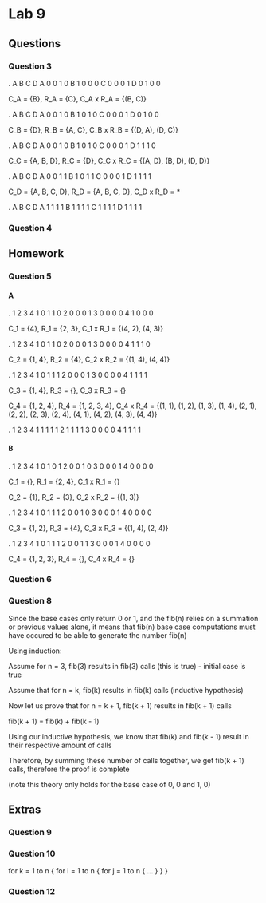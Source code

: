 # Lab 9

## Questions

### Question 3

. A B C D
A 0 0 1 0
B 1 0 0 0
C 0 0 0 1
D 0 1 0 0

C_A = {B}, R_A = {C}, C_A x R_A = {(B, C)}

. A B C D
A 0 0 1 0
B 1 0 1 0
C 0 0 0 1
D 0 1 0 0

C_B = {D}, R_B = {A, C}, C_B x R_B = {(D, A), (D, C)}

. A B C D
A 0 0 1 0
B 1 0 1 0
C 0 0 0 1
D 1 1 1 0

C_C = {A, B, D}, R_C = {D}, C_C x R_C = {(A, D), (B, D), (D, D)}

. A B C D
A 0 0 1 1
B 1 0 1 1
C 0 0 0 1
D 1 1 1 1

C_D = {A, B, C, D}, R_D = {A, B, C, D}, C_D x R_D = \*

. A B C D
A 1 1 1 1
B 1 1 1 1
C 1 1 1 1
D 1 1 1 1

### Question 4

## Homework

### Question 5

#### A

. 1 2 3 4
1 0 1 1 0
2 0 0 0 1
3 0 0 0 0
4 1 0 0 0

C_1 = {4}, R_1 = {2, 3}, C_1 x R_1 = {(4, 2), (4, 3)}

. 1 2 3 4
1 0 1 1 0
2 0 0 0 1
3 0 0 0 0
4 1 1 1 0

C_2 = {1, 4}, R_2 = {4}, C_2 x R_2 = {(1, 4), (4, 4)}

. 1 2 3 4
1 0 1 1 1
2 0 0 0 1
3 0 0 0 0
4 1 1 1 1

C_3 = {1, 4}, R_3 = {}, C_3 x R_3 = {}

C_4 = {1, 2, 4}, R_4 = {1, 2, 3, 4}, C_4 x R_4 = {(1, 1), (1, 2), (1, 3), (1, 4), (2, 1), (2, 2), (2, 3), (2, 4), (4, 1), (4, 2), (4, 3), (4, 4)}

. 1 2 3 4
1 1 1 1 1
2 1 1 1 1
3 0 0 0 0
4 1 1 1 1

#### B

. 1 2 3 4
1 0 1 0 1
2 0 0 1 0
3 0 0 0 1
4 0 0 0 0

C_1 = {}, R_1 = {2, 4}, C_1 x R_1 = {}

C_2 = {1}, R_2 = {3}, C_2 x R_2 = {(1, 3)}

. 1 2 3 4
1 0 1 1 1
2 0 0 1 0
3 0 0 0 1
4 0 0 0 0

C_3 = {1, 2}, R_3 = {4}, C_3 x R_3 = {(1, 4), (2, 4)}

. 1 2 3 4
1 0 1 1 1
2 0 0 1 1
3 0 0 0 1
4 0 0 0 0

C_4 = {1, 2, 3}, R_4 = {}, C_4 x R_4 = {}

### Question 6

### Question 8

Since the base cases only return 0 or 1, and the fib(n) relies on a summation or previous values alone, it means that fib(n) base case computations must have occured to be able to generate the number fib(n)

Using induction:

Assume for n = 3, fib(3) results in fib(3) calls (this is true) - initial case is true

Assume that for n = k, fib(k) results in fib(k) calls (inductive hypothesis)

Now let us prove that for n = k + 1, fib(k + 1) results in fib(k + 1) calls

fib(k + 1) = fib(k) + fib(k - 1)

Using our inductive hypothesis, we know that fib(k) and fib(k - 1) result in their respective amount of calls

Therefore, by summing these number of calls together, we get fib(k + 1) calls, therefore the proof is complete

(note this theory only holds for the base case of 0, 0 and 1, 0)

## Extras

### Question 9

### Question 10

for k = 1 to n {
for i = 1 to n {
for j = 1 to n {
...
}
}
}

### Question 12
